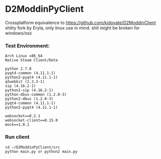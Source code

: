 # D2ModdinPyClient

Crossplatform equivalence to https://github.com/kidovate/D2ModdinClient
shitty fork by Eryla, only linux use in mind. shit might be broken for windows/osx

### Test Environment:
```
Arch Linux x86_64
Native Steam Client/Dota

python 2.7.8
pyqt4-common (4.11.1-1)
python2-pyqt4 (4.11.1-1)
qtwebkit (2.3.3-1)
sip (4.16.2-1)
python2-sip (4.16.2-1)
python-dbus-common (1.2.0-3)
python2-dbus (1.2.0-3)
pyqt4-common (4.11.1-1)
python2-pyqt4 (4.11.1-1)

websocket==0.2.1
websocket-client==0.15.0
mock==1.0.1
```

### Run client
```
cd ~/D2ModdinPyClient/src
python main.py or python2 main.py
```
